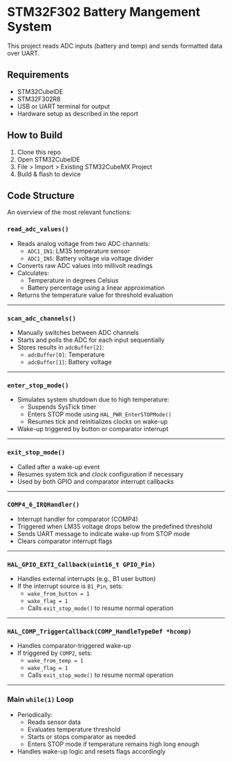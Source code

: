 # STM32F302 Battery Mangement System

This project reads ADC inputs (battery and temp) and sends formatted data over UART.

## Requirements
- STM32CubeIDE
- STM32F302R8
- USB or UART terminal for output
- Hardware setup as described in the report

## How to Build
1. Clone this repo
2. Open STM32CubeIDE
3. File > Import > Existing STM32CubeMX Project
4. Build & flash to device

## Code Structure 
An overview of the most relevant functions:

### `read_adc_values()`

- Reads analog voltage from two ADC channels:
  - `ADC1_IN1`: LM35 temperature sensor
  - `ADC1_IN5`: Battery voltage via voltage divider
- Converts raw ADC values into millivolt readings
- Calculates:
  - Temperature in degrees Celsius
  - Battery percentage using a linear approximation
- Returns the temperature value for threshold evaluation

---

### `scan_adc_channels()`

- Manually switches between ADC channels
- Starts and polls the ADC for each input sequentially
- Stores results in `adcBuffer[2]`:
  - `adcBuffer[0]`: Temperature
  - `adcBuffer[1]`: Battery voltage

---

### `enter_stop_mode()`

- Simulates system shutdown due to high temperature:
  - Suspends SysTick timer
  - Enters STOP mode using `HAL_PWR_EnterSTOPMode()`
  - Resumes tick and reinitializes clocks on wake-up
- Wake-up triggered by button or comparator interrupt

---

### `exit_stop_mode()`

- Called after a wake-up event
- Resumes system tick and clock configuration if necessary
- Used by both GPIO and comparator interrupt callbacks

---

### `COMP4_6_IRQHandler()`

- Interrupt handler for comparator (COMP4)
- Triggered when LM35 voltage drops below the predefined threshold
- Sends UART message to indicate wake-up from STOP mode
- Clears comparator interrupt flags

---

### `HAL_GPIO_EXTI_Callback(uint16_t GPIO_Pin)`

- Handles external interrupts (e.g., B1 user button)
- If the interrupt source is `B1_Pin`, sets:
  - `wake_from_button = 1`
  - `wake_flag = 1`
  - Calls `exit_stop_mode()` to resume normal operation

---

### `HAL_COMP_TriggerCallback(COMP_HandleTypeDef *hcomp)`

- Handles comparator-triggered wake-up
- If triggered by `COMP2`, sets:
  - `wake_from_temp = 1`
  - `wake_flag = 1`
  - Calls `exit_stop_mode()` to resume normal operation

---

### Main `while(1)` Loop

- Periodically:
  - Reads sensor data
  - Evaluates temperature threshold
  - Starts or stops comparator as needed
  - Enters STOP mode if temperature remains high long enough
- Handles wake-up logic and resets flags accordingly
